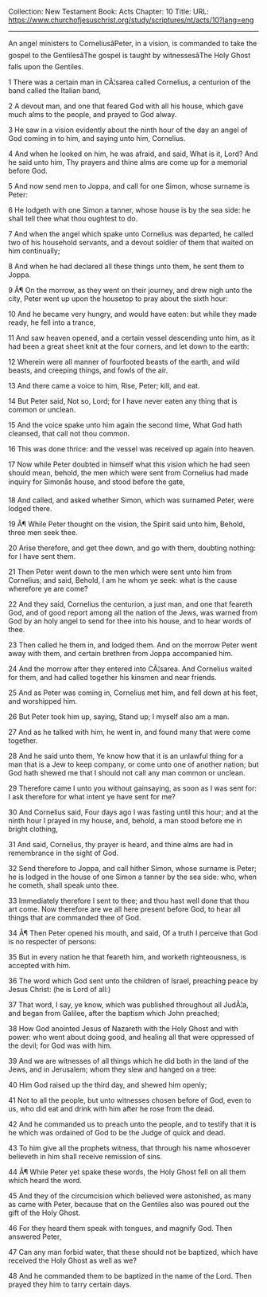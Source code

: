 Collection: New Testament
Book: Acts
Chapter: 10
Title: 
URL: https://www.churchofjesuschrist.org/study/scriptures/nt/acts/10?lang=eng

---

An angel ministers to CorneliusâPeter, in a vision, is commanded to take the gospel to the GentilesâThe gospel is taught by witnessesâThe Holy Ghost falls upon the Gentiles.

1 There was a certain man in CÃ¦sarea called Cornelius, a centurion of the band called the Italian band,

2 A devout man, and one that feared God with all his house, which gave much alms to the people, and prayed to God alway.

3 He saw in a vision evidently about the ninth hour of the day an angel of God coming in to him, and saying unto him, Cornelius.

4 And when he looked on him, he was afraid, and said, What is it, Lord? And he said unto him, Thy prayers and thine alms are come up for a memorial before God.

5 And now send men to Joppa, and call for one Simon, whose surname is Peter:

6 He lodgeth with one Simon a tanner, whose house is by the sea side: he shall tell thee what thou oughtest to do.

7 And when the angel which spake unto Cornelius was departed, he called two of his household servants, and a devout soldier of them that waited on him continually;

8 And when he had declared all these things unto them, he sent them to Joppa.

9 Â¶ On the morrow, as they went on their journey, and drew nigh unto the city, Peter went up upon the housetop to pray about the sixth hour:

10 And he became very hungry, and would have eaten: but while they made ready, he fell into a trance,

11 And saw heaven opened, and a certain vessel descending unto him, as it had been a great sheet knit at the four corners, and let down to the earth:

12 Wherein were all manner of fourfooted beasts of the earth, and wild beasts, and creeping things, and fowls of the air.

13 And there came a voice to him, Rise, Peter; kill, and eat.

14 But Peter said, Not so, Lord; for I have never eaten any thing that is common or unclean.

15 And the voice spake unto him again the second time, What God hath cleansed, that call not thou common.

16 This was done thrice: and the vessel was received up again into heaven.

17 Now while Peter doubted in himself what this vision which he had seen should mean, behold, the men which were sent from Cornelius had made inquiry for Simonâs house, and stood before the gate,

18 And called, and asked whether Simon, which was surnamed Peter, were lodged there.

19 Â¶ While Peter thought on the vision, the Spirit said unto him, Behold, three men seek thee.

20 Arise therefore, and get thee down, and go with them, doubting nothing: for I have sent them.

21 Then Peter went down to the men which were sent unto him from Cornelius; and said, Behold, I am he whom ye seek: what is the cause wherefore ye are come?

22 And they said, Cornelius the centurion, a just man, and one that feareth God, and of good report among all the nation of the Jews, was warned from God by an holy angel to send for thee into his house, and to hear words of thee.

23 Then called he them in, and lodged them. And on the morrow Peter went away with them, and certain brethren from Joppa accompanied him.

24 And the morrow after they entered into CÃ¦sarea. And Cornelius waited for them, and had called together his kinsmen and near friends.

25 And as Peter was coming in, Cornelius met him, and fell down at his feet, and worshipped him.

26 But Peter took him up, saying, Stand up; I myself also am a man.

27 And as he talked with him, he went in, and found many that were come together.

28 And he said unto them, Ye know how that it is an unlawful thing for a man that is a Jew to keep company, or come unto one of another nation; but God hath shewed me that I should not call any man common or unclean.

29 Therefore came I unto you without gainsaying, as soon as I was sent for: I ask therefore for what intent ye have sent for me?

30 And Cornelius said, Four days ago I was fasting until this hour; and at the ninth hour I prayed in my house, and, behold, a man stood before me in bright clothing,

31 And said, Cornelius, thy prayer is heard, and thine alms are had in remembrance in the sight of God.

32 Send therefore to Joppa, and call hither Simon, whose surname is Peter; he is lodged in the house of one Simon a tanner by the sea side: who, when he cometh, shall speak unto thee.

33 Immediately therefore I sent to thee; and thou hast well done that thou art come. Now therefore are we all here present before God, to hear all things that are commanded thee of God.

34 Â¶ Then Peter opened his mouth, and said, Of a truth I perceive that God is no respecter of persons:

35 But in every nation he that feareth him, and worketh righteousness, is accepted with him.

36 The word which God sent unto the children of Israel, preaching peace by Jesus Christ: (he is Lord of all:)

37 That word, I say, ye know, which was published throughout all JudÃ¦a, and began from Galilee, after the baptism which John preached;

38 How God anointed Jesus of Nazareth with the Holy Ghost and with power: who went about doing good, and healing all that were oppressed of the devil; for God was with him.

39 And we are witnesses of all things which he did both in the land of the Jews, and in Jerusalem; whom they slew and hanged on a tree:

40 Him God raised up the third day, and shewed him openly;

41 Not to all the people, but unto witnesses chosen before of God, even to us, who did eat and drink with him after he rose from the dead.

42 And he commanded us to preach unto the people, and to testify that it is he which was ordained of God to be the Judge of quick and dead.

43 To him give all the prophets witness, that through his name whosoever believeth in him shall receive remission of sins.

44 Â¶ While Peter yet spake these words, the Holy Ghost fell on all them which heard the word.

45 And they of the circumcision which believed were astonished, as many as came with Peter, because that on the Gentiles also was poured out the gift of the Holy Ghost.

46 For they heard them speak with tongues, and magnify God. Then answered Peter,

47 Can any man forbid water, that these should not be baptized, which have received the Holy Ghost as well as we?

48 And he commanded them to be baptized in the name of the Lord. Then prayed they him to tarry certain days.
